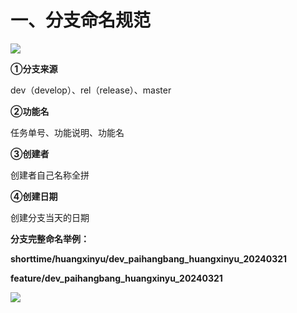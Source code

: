 # 一、分支命名规范
![](https://cdn.nlark.com/yuque/0/2024/png/12926950/1712457550547-6985b7fc-b16f-464e-9149-23cbba3bcc8d.png)

**①分支来源**

dev（develop）、rel（release）、master

**②功能名**

任务单号、功能说明、功能名

**③创建者**

创建者自己名称全拼

**④创建日期**

创建分支当天的日期

**分支完整命名举例：**

**shorttime/huangxinyu/dev_paihangbang_huangxinyu_20240321**

**feature/dev_paihangbang_huangxinyu_20240321**

![](https://cdn.nlark.com/yuque/0/2024/png/12926950/1712457550941-84d34cb8-44bc-42e6-8514-1a781253288d.png)

